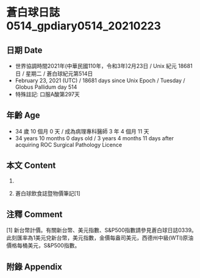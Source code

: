 [_metadata_:encoding]: - "utf-8"
[_metadata_:language]: - "zh-Hant-TW"
[_metadata_:fileformat]: - "markdown"
[_metadata_:MIME_type]: - "text/plain"
[_metadata_:markdown_version]: - "commonmark version 0.29"
[_metadata_:markdown_spec]: - "https://spec.commonmark.org/0.29/"

# 蒼白球日誌0514_gpdiary0514_20210223 #

## 日期 Date ##

* 世界協調時間2021年(中華民國110年，令和3年)2月23日 / Unix 紀元 18681 日 / 星期二 / 蒼白球紀元第514日
* February 23, 2021 (UTC) / 18681 days since Unix Epoch / Tuesday / Globus Pallidum day 514
* 特殊註記: 口服A酸第297天

## 年齡 Age ##

* 34 歲 10 個月 0 天 / 成為病理專科醫師 3 年 4 個月 11 天
* 34 years 10 months 0 days old / 3 years 4 months 11 days after acquiring ROC Surgical Pathology Licence

## 本文 Content ##

1. 

    
2. 蒼白球飲食誌暨物價筆記[1]

    

## 注釋 Comment ##

[1] 新台幣計價。有關新台幣、美元指數、S&P500指數請參見蒼白球日誌0339。此刻匯率為1美元兌新台幣，美元指數，金價每盎司美元，西德州中級(WTI)原油價格每桶美元，S&P500指數。



## 附錄 Appendix ##


